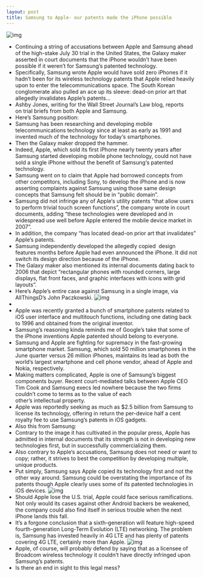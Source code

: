```yaml
---
layout: post
title: Samsung to Apple- our patents made the iPhone possible
---
```

![img](http://media.idownloadblog.com/wp-content/uploads/2012/01/apple-vs-samsung.jpeg)
* Continuing a string of accusations between Apple and Samsung ahead of the high-stake July 30 trial in the United States, the Galaxy maker asserted in court documents that the iPhone wouldn’t have been possible if it weren’t for Samsung’s patented technology.
* Specifically, Samsung wrote Apple would have sold zero iPhones if it hadn’t been for its wireless technology patents that Apple relied heavily upon to enter the telecommunications space. The South Korean conglomerate also pulled an ace up its sleeve: dead-on prior art that allegedly invalidates Apple’s patents…
* Ashby Jones, writing for the Wall Street Journal’s Law blog, reports on trial briefs from both Apple and Samsung.
* Here’s Samsung position:
* Samsung has been researching and developing mobile telecommunications technology since at least as early as 1991 and invented much of the technology for today‘s smartphones.
* Then the Galaxy maker dropped the hammer.
* Indeed, Apple, which sold its first iPhone nearly twenty years after Samsung started developing mobile phone technology, could not have sold a single iPhone without the benefit of Samsung‘s patented technology.
* Samsung went on to claim that Apple had borrowed concepts from other competitors, including Sony, to develop the iPhone and is now asserting complaints against Samsung using those same design concepts that Samsung felt should be in “public domain”.
* Samsung did not infringe any of Apple‘s utility patents “that allow users to perform trivial touch screen functions”, the company wrote in court documents, adding “these technologies were developed and in widespread use well before Apple entered the mobile device market in 2007”.
* In addition, the company “has located dead-on prior art that invalidates” Apple’s patents.
* Samsung independently developed the allegedly copied  design features months before Apple had even announced the iPhone. It did not switch its design direction because of the iPhone.
* The Galaxy maker also mentioned its internal documents dating back to 2006 that depict “rectangular phones with rounded corners, large displays, flat front faces, and graphic interfaces with icons with grid layouts”.
* Here’s Apple’s entire case against Samsung in a single image, via AllThingsD’s John Paczkowski.
![img](http://media.idownloadblog.com/wp-content/uploads/2012/07/Apple-vs-Samsung-in-single-image.jpg)
*  
* Apple was recently granted a bunch of smartphone patents related to iOS user interface and multitouch functions, including one dating back to 1996 and obtained from the original inventor.
* Samsung’s reasoning kinda reminds me of Google’s take that some of the iPhone inventions Apple patented should belong to everyone.
* Samsung and Apple are fighting for supremacy in the fast-growing smartphone market. Samsung, which sold 50 million smartphones in the June quarter versus 26 million iPhones, maintains its lead as both the world’s largest smartphone and cell phone vendor, ahead of Apple and Nokia, respectively.
* Making matters complicated, Apple is one of Samsung’s biggest components buyer. Recent court-mediated talks between Apple CEO Tim Cook and Samsung execs led nowhere because the two firms couldn’t come to terms as to the value of each other’s intellectual property.
* Apple was reportedly seeking as much as $2.5 billion from Samsung to license its technology, offering in return the per-device half a cent royalty fee to use Samsung’s patents in iOS gadgets.
* Also this from Samsung:
* Contrary to the image it has cultivated in the popular press, Apple has admitted in internal documents that its strength is not in developing new technologies first, but in successfully commercializing them.
* Also contrary to Apple‘s accusations, Samsung does not need or want to copy; rather, it strives to best the competition by developing multiple, unique products.
* Put simply, Samsung says Apple copied its technology first and not the other way around. Samsung could be overstating the importance of its patents though Apple clearly uses some of its patented technologies in iOS devices.
![img](http://media.idownloadblog.com/wp-content/uploads/2012/05/Samsung-Galaxy-S-III-top-right-flat-angled.jpg)
* Should Apple lose the U.S. trial, Apple could face serious ramifications. Not only would its cases against other Android backers be weakened, the company could also find itself in serious trouble when the next iPhone lands this fall.
* It’s a forgone conclusion that a sixth-generation will feature high-speed fourth-generation Long-Term Evolution (LTE) networking. The problem is, Samsung has invested heavily in 4G LTE and has plenty of patents covering 4G LTE, certainly more than Apple.
![img](http://media.idownloadblog.com/wp-content/uploads/2012/04/iPhone-4S-three-up-Stocks-Siri-Reminders.jpg)
* Apple, of course, will probably defend by saying that as a licensee of Broadcom wireless technology it couldn’t have directly infringed upon Samsung’s patents.
* Is there an end in sight to this legal mess?

